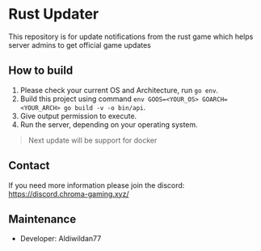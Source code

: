 # Rust Updater

This repository is for update notifications from the rust game which helps server admins to get official game updates

## How to build
1. Please check your current OS and Architecture, run `go env`.
2. Build this project using command `env GOOS=<YOUR_OS> GOARCH=<YOUR_ARCH> go build -v -o bin/api`.
3. Give output permission to execute.
4. Run the server, depending on your operating system.

> Next update will be support for docker

## Contact
If you need more information please join the discord: https://discord.chroma-gaming.xyz/

## Maintenance
- Developer: Aldiwildan77
